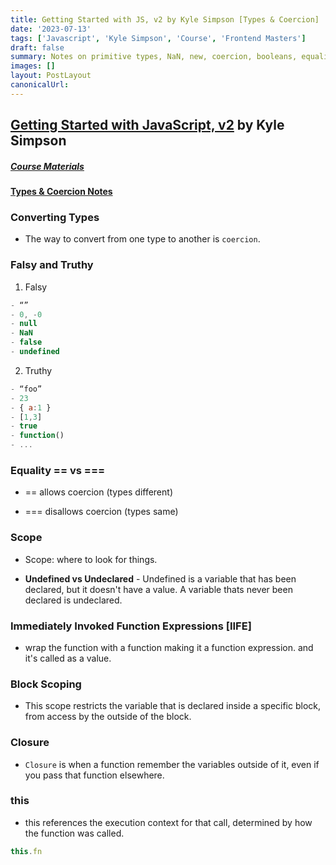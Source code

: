 ```yaml
---
title: Getting Started with JS, v2 by Kyle Simpson [Types & Coercion]
date: '2023-07-13'
tags: ['Javascript', 'Kyle Simpson', 'Course', 'Frontend Masters']
draft: false
summary: Notes on primitive types, NaN, new, coercion, booleans, equality, scope, closure, this, prototype and class from Frontendmasters course on Javascript by Kyle Simpson
images: []
layout: PostLayout
canonicalUrl:
---
```


## [Getting Started with JavaScript, v2](https://frontendmasters.com/courses/getting-started-javascript-v2/) by Kyle Simpson

##### [Course Materials](https://static.frontendmasters.com/resources/2019-03-07-deep-javascript-v2/deep-js-foundations-v2.pdf)

#### [Types & Coercion Notes](https://frontendmasters.com/courses/getting-started-javascript-v2/primitive-types/)

### Converting Types

- The way to convert from one type to another is `coercion`.

### Falsy and Truthy

1. Falsy

```js
- “”
- 0, -0
- null
- NaN
- false
- undefined
```

2. Truthy

```js
- “foo”
- 23
- { a:1 }
- [1,3]
- true
- function()
- ...
```

### Equality == vs ===

- == allows coercion (types different)

- === disallows coercion (types same)

### Scope

- Scope: where to look for things.

- **Undefined vs Undeclared** - Undefined is a variable that has been declared, but it doesn't have a value. A variable thats never been declared is undeclared.

### Immediately Invoked Function Expressions [IIFE]

- wrap the function with a function making it a function expression. and it's called as a value.

### Block Scoping

- This scope restricts the variable that is declared inside a specific block, from access by the outside of the block.

### Closure

- `Closure` is when a function remember the variables outside of it, even if you pass that function elsewhere.

### this

- this references the execution context for that call, determined by how the function was called.

```js
this.fn
```
